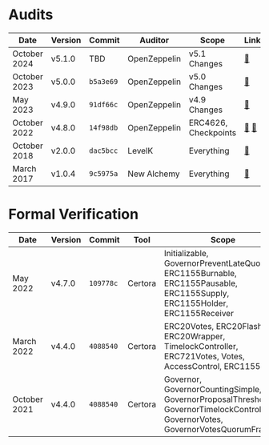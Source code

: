 # Audits

| Date         | Version | Commit    | Auditor      | Scope                | Links                                                       |
| ------------ | ------- | --------- | ------------ | -------------------- | ----------------------------------------------------------- |
| October 2024 | v5.1.0  | TBD       | OpenZeppelin | v5.1 Changes         | [🔗](./2024-10-v5.1.pdf)                                    |
| October 2023 | v5.0.0  | `b5a3e69` | OpenZeppelin | v5.0 Changes         | [🔗](./2023-10-v5.0.pdf)                                    |
| May 2023     | v4.9.0  | `91df66c` | OpenZeppelin | v4.9 Changes         | [🔗](./2023-05-v4.9.pdf)                                    |
| October 2022 | v4.8.0  | `14f98db` | OpenZeppelin | ERC4626, Checkpoints | [🔗](./2022-10-ERC4626.pdf) [🔗](./2022-10-Checkpoints.pdf) |
| October 2018 | v2.0.0  | `dac5bcc` | LevelK       | Everything           | [🔗](./2018-10.pdf)                                         |
| March 2017   | v1.0.4  | `9c5975a` | New Alchemy  | Everything           | [🔗](./2017-03.md)                                          |

# Formal Verification

| Date         | Version | Commit    | Tool    | Scope                                                                                                                            | Links                                |
| ------------ | ------- | --------- | ------- | -------------------------------------------------------------------------------------------------------------------------------- | ------------------------------------ |
| May 2022     | v4.7.0  | `109778c` | Certora | Initializable, GovernorPreventLateQuorum, ERC1155Burnable, ERC1155Pausable, ERC1155Supply, ERC1155Holder, ERC1155Receiver        | [🔗](../certora/reports/2022-05.pdf) |
| March 2022   | v4.4.0  | `4088540` | Certora | ERC20Votes, ERC20FlashMint, ERC20Wrapper, TimelockController, ERC721Votes, Votes, AccessControl, ERC1155                         | [🔗](../certora/reports/2022-03.pdf) |
| October 2021 | v4.4.0  | `4088540` | Certora | Governor, GovernorCountingSimple, GovernorProposalThreshold, GovernorTimelockControl, GovernorVotes, GovernorVotesQuorumFraction | [🔗](../certora/reports/2021-10.pdf) |
